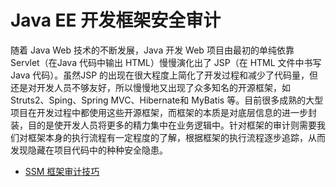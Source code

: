 # Java EE 开发框架安全审计

随着 Java Web 技术的不断发展，Java 开发 Web 项目由最初的单纯依靠 Servlet（在Java 代码中输出 HTML）慢慢演化出了 JSP（在 HTML 文件中书写 Java 代码）。虽然JSP 的出现在很大程度上简化了开发过程和减少了代码量，但还是对开发人员不够友好，所以慢慢地又出现了众多知名的开源框架，如 Struts2、Sping、Spring MVC、Hibernate和 MyBatis 等。目前很多成熟的大型项目在开发过程中都使用这些开源框架，而框架的本质是对底层信息的进一步封装，目的是使开发人员将更多的精力集中在业务逻辑中。针对框架的审计则需要我们对框架本身的执行流程有一定程度的了解，根据框架的执行流程逐步追踪，从而发现隐藏在项目代码中的种种安全隐患。
+ [SSM 框架审计技巧](Java-5/SSM/index.md)